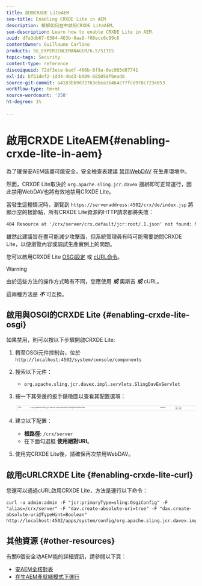 ```yaml
---
title: 啟用CRXDE LiteAEM
seo-title: Enabling CRXDE Lite in AEM
description: 瞭解如何在中啟用CRXDE LiteAEM。
seo-description: Learn how to enable CRXDE Lite in AEM.
uuid: d7a3db67-6384-463b-9aa9-f08ecc6c99c6
contentOwner: Guillaume Carlino
products: SG_EXPERIENCEMANAGER/6.5/SITES
topic-tags: Security
content-type: reference
discoiquuid: 72df3ece-badf-466b-8f9a-0ec985d87741
exl-id: bf51def2-1dd4-4bd3-b989-685058f0ead8
source-git-commit: a4183bb9d72763ebea3b464c77fce978c723e053
workflow-type: tm+mt
source-wordcount: '258'
ht-degree: 1%

---
```


# 啟用CRXDE LiteAEM{#enabling-crxde-lite-in-aem}

為了確保安AEM裝盡可能安全，安全檢查表建議 [禁用WebDAV](/help/sites-administering/security-checklist.md#disable-webdav) 在生產環境中。

然而，CRXDE Lite取決於 `org.apache.sling.jcr.davex` 捆綁即可正常運行，因此禁用WebDAV也將有效地禁用CRXDE Lite。

當發生這種情況時，瀏覽到 `https://serveraddress:4502/crx/de/index.jsp` 將顯示空的根節點，所有CRXDE Lite資源的HTTP請求都將失敗：

```xml
404 Resource at '/crx/server/crx.default/jcr:root/.1.json' not found: No resource found
```

雖然此建議旨在盡可能減少攻擊面，但系統管理員有時可能需要訪問CRXDE Lite，以便瀏覽內容或調試生產實例上的問題。

您可以啟用CRXDE Lite [OSGi設定](#enabling-crxde-lite-osgi) 或 [cURL命令](#enabling-crxde-lite-curl)。

>[!WARNING]
>
>由於這些方法的操作方式略有不同，您應使用 ***或*** 奧斯吉 ***或*** cURL。
>
>這兩種方法是 ***不*** 可互換。

## 啟用與OSGI的CRXDE Lite {#enabling-crxde-lite-osgi}

如果禁用，則可以按以下步驟開啟CRXDE Lite:

1. 轉至OSGi元件控制台，位於 `http://localhost:4502/system/console/components`
1. 搜索以下元件：

   * `org.apache.sling.jcr.davex.impl.servlets.SlingDavExServlet`

1. 按一下其旁邊的扳手錶徵圖以查看其配置選項：

   ![chlimage_1-80](assets/chlimage_1-80a.png)

1. 建立以下配置：

   * **根路徑:** `/crx/server`
   * 在下面勾選框 **使用絕對URI**。

1. 使用完CRXDE Lite後，請確保再次禁用WebDAV。

## 啟用cURLCRXDE Lite {#enabling-crxde-lite-curl}

您還可以通過cURL啟用CRXDE Lite，方法是運行以下命令：

```shell
curl -u admin:admin -F "jcr:primaryType=sling:OsgiConfig" -F "alias=/crx/server" -F "dav.create-absolute-uri=true" -F "dav.create-absolute-uri@TypeHint=Boolean" http://localhost:4502/apps/system/config/org.apache.sling.jcr.davex.impl.servlets.SlingDavExServlet
```

## 其他資源 {#other-resources}

有關6個安全功AEM能的詳細資訊，請參閱以下頁：

* [安AEM全核對表](/help/sites-administering/security-checklist.md)
* [在生AEM產就緒模式下運行](/help/sites-administering/production-ready.md)
